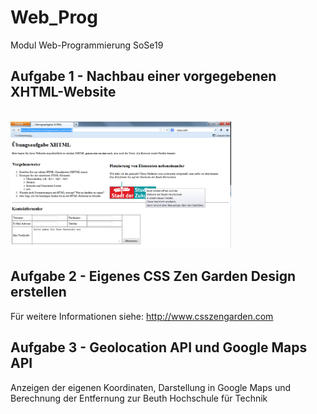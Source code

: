 # Web_Prog

Modul Web-Programmierung SoSe19


## Aufgabe 1 - Nachbau einer vorgegebenen XHTML-Website
<br/>
<img src="Nachbau_XHTML/Vorlage.jpg" height="70%" width="70%">



## Aufgabe 2 - Eigenes CSS Zen Garden Design erstellen
Für weitere Informationen siehe: http://www.csszengarden.com
<br/>

## Aufgabe 3 - Geolocation API und Google Maps API
Anzeigen der eigenen Koordinaten, Darstellung in Google Maps und
Berechnung der Entfernung zur Beuth Hochschule für Technik
